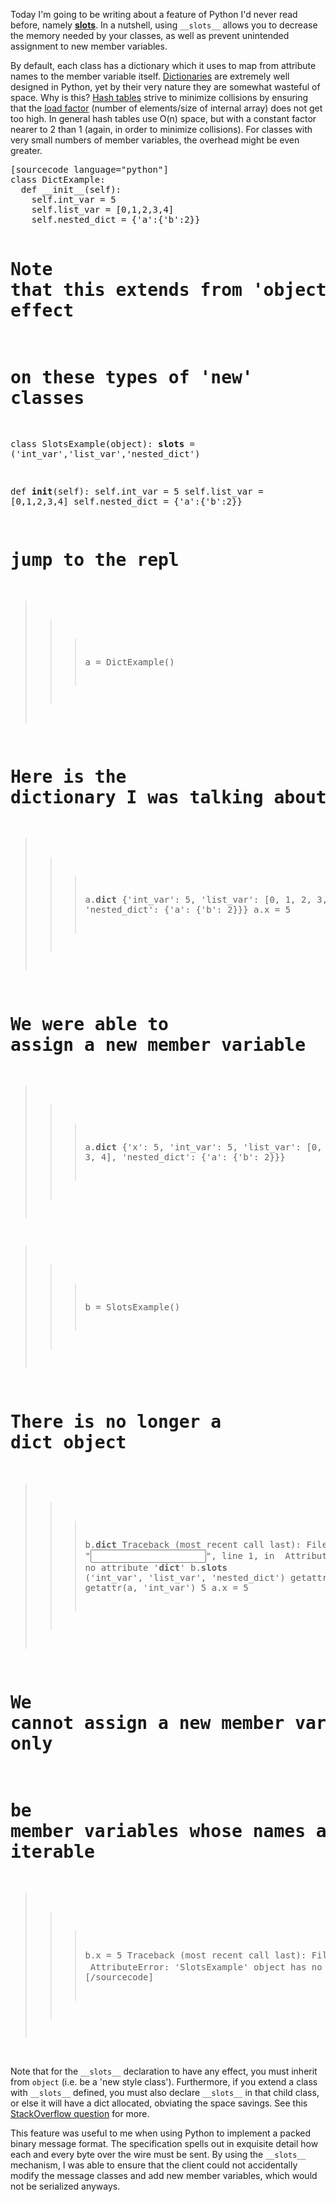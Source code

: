 Today I'm going to be writing about a feature of Python I'd never read before, namely [__slots__][slots].  In a nutshell, using `__slots__` allows you to decrease the memory needed by your classes, as well as prevent unintended assignment to new member variables.

By default, each class has a dictionary which it uses to map from attribute names to the member variable itself.  [Dictionaries][dict] are extremely well designed in Python, yet by their very nature they are somewhat wasteful of space.  Why is this?  [Hash tables][Hash table] strive to minimize collisions by ensuring that the [load factor][Load factor] (number of elements/size of internal array) does not get too high.  In general hash tables use O(n) space, but with a constant factor nearer to 2 than 1 (again, in order to minimize collisions).  For classes with very small numbers of member variables, the overhead might be even greater.

<div>
<pre>
[sourcecode language="python"]
class DictExample:
  def __init__(self):
    self.int_var = 5
    self.list_var = [0,1,2,3,4]
    self.nested_dict = {'a':{'b':2}}

# Note that this extends from 'object'; the __slots__ only has an effect
# on these types of 'new' classes
class SlotsExample(object):
  __slots__ = ('int_var','list_var','nested_dict')
  
  def __init__(self):
    self.int_var = 5
    self.list_var = [0,1,2,3,4]
    self.nested_dict = {'a':{'b':2}}
  
# jump to the repl
>>> a = DictExample()
# Here is the dictionary I was talking about.
>>> a.__dict__
{'int_var': 5, 'list_var': [0, 1, 2, 3, 4], 'nested_dict': {'a': {'b': 2}}}
>>> a.x = 5
# We were able to assign a new member variable
>>> a.__dict__
{'x': 5, 'int_var': 5, 'list_var': [0, 1, 2, 3, 4], 'nested_dict': {'a': {'b': 2}}}



>>> b = SlotsExample()
# There is no longer a __dict__ object
>>> b.__dict__
Traceback (most recent call last):
  File "<input>", line 1, in <module>
AttributeError: 'SlotsExample' object has no attribute '__dict__'
>>> b.__slots__
('int_var', 'list_var', 'nested_dict')
>>> getattr(b, 'int_var')
5
>>> getattr(a, 'int_var')
5
>>> a.x = 5
# We cannot assign a new member variable; we have declared that there will only
# be member variables whose names appear in the __slots__ iterable
>>> b.x = 5
Traceback (most recent call last):
  File "<input>", line 1, in <module>
AttributeError: 'SlotsExample' object has no attribute 'x'
[/sourcecode]
</pre>
</div>


Note that for the `__slots__` declaration to have any effect, you must inherit from `object` (i.e. be a 'new style class').  Furthermore, if you extend a class with `__slots__` defined, you must also declare `__slots__` in that child class, or else it will have a dict allocated, obviating the space savings.  See this [StackOverflow question][make slots work] for more. 


This feature was useful to me when using Python to implement a packed binary message format.  The specification spells out in exquisite detail how each and every byte over the wire must be sent.  By using the `__slots__` mechanism, I was able to ensure that the client could not accidentally modify the message classes and add new member variables, which would not be serialized anyways.  



[slots]:http://www.network-theory.co.uk/docs/pylang/__slots__.html
[dict]:http://docs.python.org/library/stdtypes.html#dict
[Hash table]:http://en.wikipedia.org/wiki/Hash_table
[Load factor]:http://en.wikipedia.org/wiki/Hash_table#Load_factor
[make slots work]:http://stackoverflow.com/questions/4860751/i-dont-know-how-to-make-slots-work

[Stack overflow quesiton on dictionary]:http://stackoverflow.com/questions/671403/memory-efficiency-one-large-dictionary-or-a-dictionary-of-smaller-dictionaries